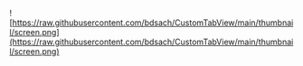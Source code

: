 ![https://raw.githubusercontent.com/bdsach/CustomTabView/main/thumbnail/screen.png](https://raw.githubusercontent.com/bdsach/CustomTabView/main/thumbnail/screen.png)
